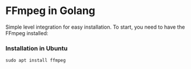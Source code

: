 # FFmpeg in Golang

Simple level integration for easy installation.
To start, you need to have the FFmpeg installed:

### Installation in **Ubuntu**  
```sudo apt install ffmpeg```
